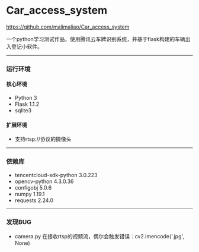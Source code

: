 # Car_access_system
https://github.com/malimaliao/Car_access_system


一个python学习测试作品，使用腾讯云车牌识别系统，并基于flask构建的车辆出入登记小软件。


***
### 运行环境

#### 核心环境
* Python 3
* Flask 1.1.2
* sqlite3

#### 扩展环境
* 支持rtsp://协议的摄像头

***
### 依赖库
* tencentcloud-sdk-python 3.0.223
* opencv-python 4.3.0.36
* configobj 5.0.6
* numpy 1.19.1
* requests 2.24.0

***
### 发现BUG
* camera.py 在接收rtsp的视频流，偶尔会触发错误：cv2.imencode('.jpg', None)


